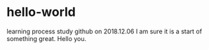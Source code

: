 # hello-world
learning process
study github on 2018.12.06
I am sure it is a start of something great.
Hello you.
